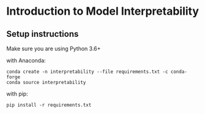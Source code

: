 # Introduction to Model Interpretability

## Setup instructions

Make sure you are using Python 3.6+

with Anaconda:

```
conda create -n interpretability --file requirements.txt -c conda-forge
conda source interpretability
```

with pip:

```
pip install -r requirements.txt
```